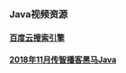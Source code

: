 ### Java视频资源
#### [百度云搜索引擎](http://yun.java1234.com)
#### [2018年11月传智播客黑马Java](https://pan.baidu.com/s/1_37-0ZOleGg8HoKOZdDBww#list/path=%2F2018年11月传智教育黑马java&parentPath=%2F)
